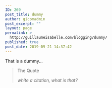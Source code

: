 ```yaml
---
ID: 269
post_title: dummy
author: gicomadmin
post_excerpt: ""
layout: page
permalink: >
  http://guillaumeisabelle.com/blogging/dummy/
published: true
post_date: 2019-09-21 14:37:42
---
```

<!-- wp:paragraph -->

That is a dummy...

<!-- /wp:paragraph -->

<!-- wp:olympus-google-fonts/google-fonts {"content":"Google font ??\u003cbr\u003e"} /-->

<!-- wp:quote -->

<blockquote class="wp-block-quote">
  <p>
    The Quote
  </p>
  
  <cite>white a citation, what is that?</cite>
</blockquote>

<!-- /wp:quote -->